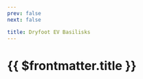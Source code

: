 ```yaml
---
prev: false
next: false

title: Dryfoot EV Basilisks
---
```

# {{ $frontmatter.title }}

<ImageLink path="maps/" :name="$frontmatter.title" :alt="$frontmatter.title + ' Map'" />

